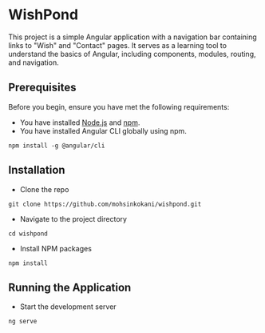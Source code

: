 # WishPond

This project is a simple Angular application with a navigation bar containing links to "Wish" and "Contact" pages. It serves as a learning tool to understand the basics of Angular, including components, modules, routing, and navigation.

## Prerequisites

Before you begin, ensure you have met the following requirements:
- You have installed [Node.js](https://nodejs.org/) and [npm](https://www.npmjs.com/).
- You have installed Angular CLI globally using npm.

```
npm install -g @angular/cli
```

## Installation
- Clone the repo
```
git clone https://github.com/mohsinkokani/wishpond.git
```

- Navigate to the project directory
``` 
cd wishpond
```

- Install NPM packages
```
npm install
```


## Running the Application
- Start the development server
```
ng serve
```

